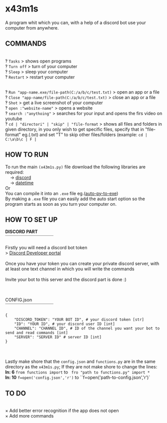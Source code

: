 # x43m1s
A program whit which you can, with a help of a discord bot use your computer from anywhere.


## COMMANDS

<br>‽ `Tasks` > shows open programs
<br>‽ `Turn off` > turn of your computer
<br>‽ `Sleep` > sleep your computer
<br>‽ `Restart` > restart your computer 

<br>‽ `Run "app-name.exe/file-path(C:/a/b/c/test.txt)` > open an app or a file
<br>‽ `Close "app-name/file-path(C:/a/b/c/test.txt)` > close an app or a file
<br>‽ `Shot` > get a live screenshot of your computer
<br>‽ `open :"website-name"` > opens a website
<br>‽ `search :"anythoing"` > searches for your input and opens the firs video on youtube
<br>‽ `cd | "directori" | "skip" | "file-format` > shows all files and folders in given directory, in you only wish to get specific files, specify that in "file-format" eg.(.txt) and set "T" to skip other files/folders (example: `cd | C:\a\b\c | F | `

## HOW TO RUN<br>

To run the main `(x43m1s.py)` file download the following libraries are required:
  <br>    -> [discord](https://pypi.org/project/discord.py/)
  <br>    -> [datetime](https://pypi.org/project/DateTime/)
<br>Or
<br>You can compile it into an ``.exe`` file eg.([auto-py-to-exe](https://pypi.org/project/auto-py-to-exe/))
<br>By making a `.exe` file you can easily add the auto start option so the program starts as soon as you turn your computer on.

## HOW TO SET UP<br>
**DISCORD PART**<br>￣￣￣￣￣￣￣￣￣￣￣<br>

Firstly you will need a discord bot token
<br>> [Discord Developer portal](https://discord.com/developers/applications)
<br>
<br>Once you have your token you can create your private discord server, with at least one text channel in which you will write the commands
<br><br>Invite your bot to this server and the discord part is done :)

<br><br>CONFIG.json<br>￣￣￣￣￣￣￣￣￣￣￣<br>
```
{
    "DISCORD_TOKEN": "YOUR BOT ID", # your discord token [str]
    "ID": "YOUR ID", # your discord user ID [int]
    "CHANNEL": "CHANNEL ID", # ID of the channel you want your bot to send and read commands [int]
    "SERVER": "SERVER ID" # server ID [int]
}
```
<br><br>Lastly make shore that the `config.json` and `functions.py` are in the same directory as the `x43m1s.py`; If they are not make shore to change the lines:<br>**ln: 6** ` from functions import ` to ` fro "path to functions.py" import *` <br>**ln: 10** `f=open('config.json','r')` to ``f=open('path-to-config.json','r')`<br>



## TO DO
<br>× Add better error recognition if the app does not open
<br>× Add more commands 
